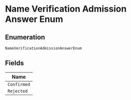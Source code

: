 
# Name Verification Admission Answer Enum

## Enumeration

`NameVerificationAdmissionAnswerEnum`

## Fields

| Name |
|  --- |
| `Confirmed` |
| `Rejected` |

